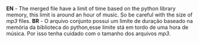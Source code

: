 **EN** - The merged file have a limit of time based on the python library memory, this limit is around an hour of music. So be careful with the size of *mp3* files.
**BR** - O arquivo conjunto possui um limite de duração baseado na memória da biblioteca do python,esse limite stá em tordo de uma hora de música. Por isso tenha cuidado com o tamanho dos arquivos *mp3*.
